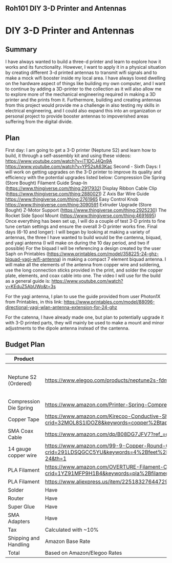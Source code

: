 Roh101
DIY 3-D Printer and Antennas
---

# DIY 3-D Printer and Antennas

## Summary
I have always wanted to build a three-d printer and learn to explore how it works and its functionality. However, I  want to apply it in a physical situation by creating different 3-d printed antennas to transmit wifi signals and to make a mock wifi booster inside my local area. I have always loved dwelling on the hardware aspect of things like building my own computer, and I want to continue by adding a 3D-printer to the collection as it will also allow me to explore more of the mechanical engineering required in making a 3D printer and the prints from it. Furthermore, building and creating antennas from this project would provide me a challenge in also testing my skills in electrical engineering, and I could also expand this into an organization or personal project to provide booster antennas to impoverished areas suffering from the digital divide.


## Plan

First day: I am going to get a 3-D printer (Neptune S2) and learn how to build, it through a self-assembly kit and using these videos:
https://www.youtube.com/watch?v=iT1DCJ4Qn9A
https://www.youtube.com/watch?v=YP52sA63Kac
Second - Sixth Days: I will work on getting upgrades on the 3-D printer to improve its quality and efficiency with the potential upgrades listed below:
Compression Die Spring (Store Bought)
Filament Guide Snap-In (https://www.thingiverse.com/thing:2917932)
Display Ribbon Cable Clip (https://www.thingiverse.com/thing:2880021)
Z Axis Bar Wire Guide https://www.thingiverse.com/thing:2761965
Easy Control Knob https://www.thingiverse.com/thing:3090591
Extruder Upgrade (Store Bought)
Z-Motor Support (https://www.thingiverse.com/thing:2925230)
The Rocket Side Spool Mount (https://www.thingiverse.com/thing:4691695)
Once everything has been set up, I will do a couple of test 3-D prints to fine tune certain settings and ensure the overall 3-D printer works fine.
Final days (6-10 and longer): I will began by looking at making a variety of antennas, the three I have wanted to build would be the cantenna, biquad, and yagi antenna (I will make on during the 10 day period, and two if possible)
For the biquad I will be referencing a design created by the user Saph on Printables (https://www.printables.com/model/358225-24-ghz-biquad-yagi-wifi-antenna) in making a compact 7 element biquad antenna. I will make all the elements of the antenna from copper wire and soldering, use the long connection sticks provided in the print, and solder the copper plate, elements, and coax cable into one. 
The video I will use for the build as a general guide is:
https://www.youtube.com/watch?v=KEduZ5AbUWo&t=3s

For the yagi antenna, I plan to use the guide provided from user Photon1X from Printables, in this link: https://www.printables.com/model/88096-directional-yagi-wlan-antenna-extension-for-24-ghz

For the catenna, I have already made one, but plan to potentially upgrade it with 3-D printed parts, they will mainly be used to make a mount and minor adjustments to the dipole antenna instead of the cantenna.

## Budget Plan
| Product         | Supplier/Link                         | Cost   |
| --------------- | ------------------------------------- | ------ |
| Neptune S2 (Ordered) | https://www.elegoo.com/products/neptune2s-fdm-printer  | $150 (currently $140 with coupon)|
| Compression Die Spring | https://www.amazon.com/Printer-Spring-Compression-Springs-Creality/dp/B08GHNVNVF/ref=sr_1_5?keywords=Compression+and+Die+Springs&qid=1673715070&sr=8-5 | $5.55|
| Copper Tape| https://www.amazon.com/Kirecoo-Conductive-Shielding-Electrical-Grounding/dp/B09Z6F9RFG/ref=sr_1_6?crid=32MOL8S1IDOZ8&keywords=copper%2Btape&qid=1673716415&sprefix=copper%2Btape%2Caps%2C88&sr=8-6&th=1 | $9.00|
| SMA Coax Cable| https://www.amazon.com/dp/B08DG7JFV7?ref_=cm_sw_r_cp_ud_dp_D0CBM37QE353PK9325KZ&th=1  | $7|
| 14 gauge copper wire| https://www.amazon.com/99-9-Copper-Round-CRAFT-WIRE/dp/B01IUJ4TCM/ref=sr_1_24?crid=291LDSQGCC5YU&keywords=4%2Bfeet%2Bof%2B14%2Bgauge%2Bcopper%2Bwire&qid=1673716908&sprefix=4%2Bfeet%2Bof%2B14%2Bgauge%2Bcopper%2Bwire%2Caps%2C127&sr=8-24&th=1  | $11.00|
| PLA Filament| https://www.amazon.com/OVERTURE-Filament-Consumables-Dimensional-Accuracy/dp/B07PGZNM34/ref=sr_1_4?crid=1YZ91MFP9H1B4&keywords=pla%2Bfilament&qid=1673914569&sprefix=pla%2Bfilament%2Caps%2C99&sr=8-4&th=1 | $21.00|
| PLA Filament| https://www.aliexpress.us/item/2251832764472962.html | $22.70|
| Solder|Have|Free|
| Router|Have|Free|
| Super Glue|Have|Free|
| SMA Adapters|Have|Free|
| Tax|Calculated with ~10%|$19.14|
| Shipping and Handling|Amazon Base Rate|$5|
| Total| Based on Amazon/Elegoo Rates| $242.25 |
